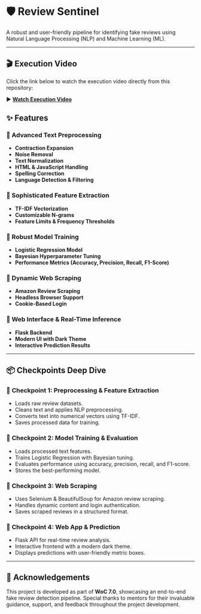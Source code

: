 # 🛡️ Review Sentinel  

A robust and user-friendly pipeline for identifying fake reviews using Natural Language Processing (NLP) and Machine Learning (ML).  

---

## 🎬 Execution Video  

Click the link below to watch the execution video directly from this repository:  

▶ **[Watch Execution Video](assets/execution.mp4)** 

## ✨ Features  
### 🔹 Advanced Text Preprocessing  
- **Contraction Expansion**  
- **Noise Removal**  
- **Text Normalization**  
- **HTML & JavaScript Handling**  
- **Spelling Correction**  
- **Language Detection & Filtering**  

### 🔹 Sophisticated Feature Extraction  
- **TF-IDF Vectorization**  
- **Customizable N-grams**  
- **Feature Limits & Frequency Thresholds**  

### 🔹 Robust Model Training  
- **Logistic Regression Model**  
- **Bayesian Hyperparameter Tuning**  
- **Performance Metrics (Accuracy, Precision, Recall, F1-Score)**  

### 🔹 Dynamic Web Scraping  
- **Amazon Review Scraping**  
- **Headless Browser Support**  
- **Cookie-Based Login**  

### 🔹 Web Interface & Real-Time Inference  
- **Flask Backend**  
- **Modern UI with Dark Theme**  
- **Interactive Prediction Results**  

---

## 📦 Checkpoints Deep Dive  

### 📌 **Checkpoint 1: Preprocessing & Feature Extraction**  
- Loads raw review datasets.  
- Cleans text and applies NLP preprocessing.  
- Converts text into numerical vectors using TF-IDF.  
- Saves processed data for training.  

### 📌 **Checkpoint 2: Model Training & Evaluation**  
- Loads processed text features.  
- Trains Logistic Regression with Bayesian tuning.  
- Evaluates performance using accuracy, precision, recall, and F1-score.  
- Stores the best-performing model.  

### 📌 **Checkpoint 3: Web Scraping**  
- Uses Selenium & BeautifulSoup for Amazon review scraping.  
- Handles dynamic content and login authentication.  
- Saves scraped reviews in a structured format.  

### 📌 **Checkpoint 4: Web App & Prediction**  
- Flask API for real-time review analysis.  
- Interactive frontend with a modern dark theme.  
- Displays predictions with user-friendly metric boxes.  

---

## 🌟 Acknowledgements  

This project is developed as part of **WoC 7.0**, showcasing an end-to-end fake review detection pipeline. Special thanks to mentors for their invaluable guidance, support, and feedback throughout the project development.  